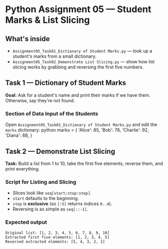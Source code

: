 # Python Assignment 05 — Student Marks & List Slicing

## What's inside
- `Assignment05_Task01_Dictionary of Student Marks.py` — look up a student's marks from a small dictionary.
- `Assignment05_Task02_Demonstrate List Slicing.py` — show how list slicing works by grabbing and reversing the first five numbers.

## Task 1 — Dictionary of Student Marks

**Goal:** Ask for a student's name and print their marks if we have them. Otherwise, say they're not found.

### Section of Data Input of the Students
Open `Assignment05_Task01_Dictionary of Student Marks.py` and edit the `marks` dictionary:
python
marks = {
    'Alice': 85,
    'Bob': 78,
    'Charlie': 92,
    'Diana': 88,
}


## Task 2 — Demonstrate List Slicing

**Task:** Build a list from 1 to 10, take the first five elements, reverse them, and print everything.

### Script for Listing and Slicing
- Slices look like `seq[start:stop:step]`.
- `start` defaults to the beginning.
- `stop` is **exclusive** (so `[:5]` returns indices `0..4`).
- Reversing is as simple as `seq[::-1]`.


### Expected output
```
Original list: [1, 2, 3, 4, 5, 6, 7, 8, 9, 10]
Extracted first five elements: [1, 2, 3, 4, 5]
Reversed extracted elements: [5, 4, 3, 2, 1]
```
